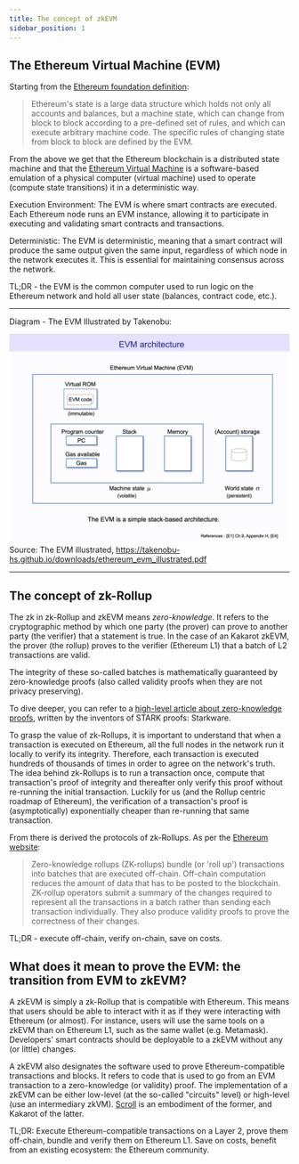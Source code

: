 ```yaml
---
title: The concept of zkEVM
sidebar_position: 1
---
```


## The Ethereum Virtual Machine (EVM)

Starting from the [Ethereum foundation definition](https://ethereum.org/developers/docs/evm#from-ledger-to-state-machine):

> Ethereum's state is a large data structure which holds not only all accounts and balances, but a machine state, which can change from block to block according to a pre-defined set of rules, and which can execute arbitrary machine code. The specific rules of changing state from block to block are defined by the EVM.

From the above we get that the Ethereum blockchain is a distributed state machine and that the [Ethereum Virtual Machine](https://ethereum.org/developers/docs/evm) is a software-based emulation of a physical computer (virtual machine) used to operate (compute state transitions) it in a deterministic way.

Execution Environment: The EVM is where smart contracts are executed. Each Ethereum node runs an EVM instance, allowing it to participate in executing and validating smart contracts and transactions.

Deterministic: The EVM is deterministic, meaning that a smart contract will produce the same output given the same input, regardless of which node in the network executes it. This is essential for maintaining consensus across the network.

TL;DR - the EVM is the common computer used to run logic on the Ethereum network and hold all user state (balances, contract code, etc.).

---

Diagram - The EVM Illustrated by Takenobu:

![The EVM illustrated by Takenobu](../../static/diagrams/evm_takenobu.png)
Source: The EVM illustrated, https://takenobu-hs.github.io/downloads/ethereum_evm_illustrated.pdf

---

## The concept of zk-Rollup

The zk in zk-Rollup and zkEVM means _zero-knowledge_. It refers to the cryptographic method by which one party (the prover) can prove to another party (the verifier) that a statement is true. In the case of an Kakarot zkEVM, the prover (the rollup) proves to the verifier (Ethereum L1) that a batch of L2 transactions are valid.

The integrity of these so-called batches is mathematically guaranteed by zero-knowledge proofs (also called validity proofs when they are not privacy preserving).

To dive deeper, you can refer to a [high-level article about zero-knowledge proofs](https://medium.com/starkware/stark-math-the-journey-begins-51bd2b063c71), written by the inventors of STARK proofs: Starkware.

To grasp the value of zk-Rollups, it is important to understand that when a transaction is executed on Ethereum, all the full nodes in the network run it locally to verify its integrity. Therefore, each transaction is executed hundreds of thousands of times in order to agree on the network's truth. The idea behind zk-Rollups is to run a transaction once, compute that transaction's proof of integrity and thereafter only verify this proof without re-running the initial transaction. Luckily for us (and the Rollup centric roadmap of Ethereum), the verification of a transaction's proof is (asymptotically) exponentially cheaper than re-running that same transaction.

From there is derived the protocols of zk-Rollups. As per the [Ethereum website](https://ethereum.org/developers/docs/scaling/zk-rollups#what-are-zk-rollups):

> Zero-knowledge rollups (ZK-rollups) bundle (or 'roll up') transactions into batches that are executed off-chain. Off-chain computation reduces the amount of data that has to be posted to the blockchain. ZK-rollup operators submit a summary of the changes required to represent all the transactions in a batch rather than sending each transaction individually. They also produce validity proofs to prove the correctness of their changes.

TL;DR - execute off-chain, verify on-chain, save on costs.

## What does it mean to prove the EVM: the transition from EVM to zkEVM?

A zkEVM is simply a zk-Rollup that is compatible with Ethereum. This means that users should be able to interact with it as if they were interacting with Ethereum (or almost). For instance, users will use the same tools on a zkEVM than on Ethereum L1, such as the same wallet (e.g. Metamask). Developers' smart contracts should be deployable to a zkEVM without any (or little) changes.

A zkEVM also designates the software used to prove Ethereum-compatible transactions and blocks. It refers to code that is used to go from an EVM transaction to a zero-knowledge (or validity) proof. The implementation of a zkEVM can be either low-level (at the so-called "circuits" level) or high-level (use an intermediary zkVM). [Scroll](https://scroll.io/) is an embodiment of the former, and Kakarot of the latter.

TL;DR: Execute Ethereum-compatible transactions on a Layer 2, prove them off-chain, bundle and verify them on Ethereum L1. Save on costs, benefit from an existing ecosystem: the Ethereum community.
